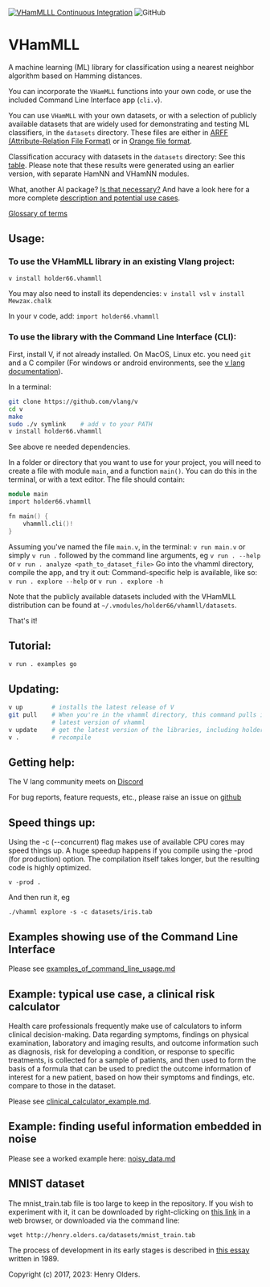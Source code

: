 [![VHamMLLL Continuous Integration](https://github.com/holder66/VHamMLLL/actions/workflows/VHamMLL%20Continuous%20Integration.yml/badge.svg)](https://github.com/holder66/VHamMLL/actions/workflows/VHamMLL%20Continuous%20Integration.yml)
![GitHub](https://img.shields.io/github/license/holder66/VHamMLL)
# VHamMLL
A machine learning (ML) library for classification using a nearest neighbor algorithm based on Hamming distances.

You can incorporate the `VHamMLL` functions into your own code, or use the included Command Line Interface app (`cli.v`).

You can use `VHamMLL` with your own datasets, or with a selection of publicly available datasets that are widely used for demonstrating and testing ML classifiers, in the `datasets` directory. These files are either in [ARFF (Attribute-Relation File Format)](https://waikato.github.io/weka-wiki/formats_and_processing/arff_stable/) or in [Orange file format](https://orange3.readthedocs.io/projects/orange-data-mining-library/en/latest/reference/data.io.html).

Classification accuracy with datasets in the `datasets` directory:
See this [table](https://henry.olders.ca/wordpress/?p=1885). Please note that these results were generated using an earlier version, with separate HamNN and VHamNN modules.

What, another AI package? [Is that necessary?](https://github.com/holder66/vhamml/blob/master/docs/AI_for_rest_of_us.md)
And have a look here for a more complete [description and potential use cases](https://github.com/holder66/vhamml/blob/master/docs/description.md). 

[Glossary of terms](https://github.com/holder66/vhamml/blob/master/docs/glossary.md)

## Usage:
### To use the VHamMLL library in an existing Vlang project:
`v install holder66.vhammll`

You may also need to install its dependencies:
`v install vsl`
`v install Mewzax.chalk`

In your v code, add:
`import holder66.vhammll`

### To use the library with the Command Line Interface (CLI):
First, install V, if not already installed. On MacOS, Linux etc. you need `git` and a C compiler (For windows or android environments, see the [v lang documentation](https://github.com/vlang/v/blob/master/doc/docs.md#windows)).

In a terminal:
```sh
git clone https://github.com/vlang/v
cd v
make
sudo ./v symlink	# add v to your PATH
v install holder66.vhammll
```
See above re needed dependencies.

In a folder or directory that you want to use for your project, you will need to create a file with module `main`, and a function `main()`.
You can do this in the terminal, or with a text editor. The file should contain:
```v
module main
import holder66.vhammll

fn main() {
    vhammll.cli()!
}
```
Assuming you've named the file `main.v`, in the terminal:
`v run main.v` or simply `v run .` followed by the command line arguments, eg
`v run . --help` or `v run . analyze <path_to_dataset_file>`
Go into the vhamml directory, compile the app, and try it out:
Command-specific help is available, like so:
`v run . explore --help` or `v run . explore -h`

Note that the publicly available datasets included with the VHamMLL distribution can be found at `~/.vmodules/holder66/vhammll/datasets`.

That's it!

## Tutorial:
```
v run . examples go
```

## Updating:
```sh
v up        # installs the latest release of V
git pull    # When you're in the vhamml directory, this command pulls in the 
            # latest version of vhamml
v update    # get the latest version of the libraries, including holder66.vhamml
v .         # recompile
```

## Getting help:
The V lang community meets on [Discord](https://discord.gg/vlang)


For bug reports, feature requests, etc., please raise an issue on [github](https://github.com/holder66/vhamml/issues)


## Speed things up:

Using the -c (--concurrent) flag makes use of available CPU cores may speed things up.
A huge speedup happens if you compile using the -prod (for production) option. The compilation itself takes longer, but the resulting code is highly optimized.
```
v -prod .
```

And then run it, eg 
```
./vhamml explore -s -c datasets/iris.tab
```

## Examples showing use of the Command Line Interface
Please see [examples_of_command_line_usage.md](https://github.com/holder66/vhamml/blob/master/docs/examples_of_command_line_usage.md)

## Example: typical use case, a clinical risk calculator

Health care professionals frequently make use of calculators to inform clinical decision-making. Data regarding symptoms, findings on physical examination, laboratory and imaging results, and outcome information such as diagnosis, risk for developing a condition, or response to specific treatments, is collected for a sample of patients, and then used to form the basis of a formula that can be used to predict the outcome information of interest for a new patient, based on how their symptoms and findings, etc. compare to those in the dataset.

Please see [clinical_calculator_example.md](https://github.com/holder66/vhamml/blob/master/docs/clinical_calculator_example.md).

## Example: finding useful information embedded in noise

Please see a worked example here: [noisy_data.md](https://github.com/holder66/vhamml/blob/master/docs/noisy_data.md)


## MNIST dataset
The mnist_train.tab file is too large to keep in the repository. If you wish to experiment with it, it can be downloaded by right-clicking on [this link](http://henry.olders.ca/datasets/mnist_train.tab) in a web browser, or downloaded via the command line:
```
wget http://henry.olders.ca/datasets/mnist_train.tab
```

The process of development in its early stages is described in [this essay](https://henry.olders.ca/wordpress/?p=731) written in 1989.



Copyright (c) 2017, 2023: Henry Olders.
